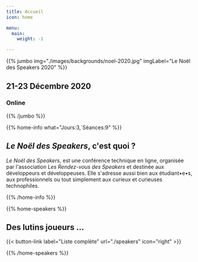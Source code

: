 ```yaml
---
title: Accueil
icon: home

menu:
  main:
    weight: -1

---
```


<!-- ... -->

{{% jumbo img="./images/backgrounds/noel-2020.jpg" imgLabel="Le Noël des Speakers 2020" %}}


## 21-23 Décembre 2020
### Online

<!-- ... -->

{{% /jumbo %}}



<!-- ... -->

{{% home-info what="Jours:3,´Séances:9" %}}

## *Le Noël des Speakers*, c'est quoi ?

*Le Noël des Speakers*, est une conférence technique en ligne, organisée par l'association *Les Rendez-vous des Speakers* et destinée aux développeurs et développeuses. Elle s'adresse aussi bien aux étudiant•e•s, aux professionnels ou tout simplement aux curieux et curieuses technophiles.

{{% /home-info %}}

<!-- ... -->
{{% home-speakers %}}
## Des lutins joueurs ...

{{< button-link label="Liste complète"
                url="./speakers"
                icon="right" >}}

{{% /home-speakers %}}